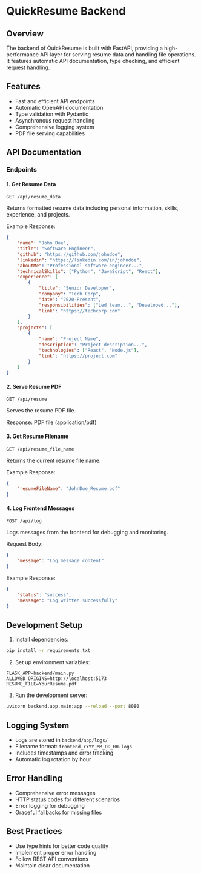 # QuickResume Backend

## Overview
The backend of QuickResume is built with FastAPI, providing a high-performance API layer for serving resume data and handling file operations. It features automatic API documentation, type checking, and efficient request handling.

## Features
- Fast and efficient API endpoints
- Automatic OpenAPI documentation
- Type validation with Pydantic
- Asynchronous request handling
- Comprehensive logging system
- PDF file serving capabilities

## API Documentation

### Endpoints

#### 1. Get Resume Data
```http
GET /api/resume_data
```
Returns formatted resume data including personal information, skills, experience, and projects.

Example Response:
```json
{
    "name": "John Doe",
    "title": "Software Engineer",
    "github": "https://github.com/johndoe",
    "linkedin": "https://linkedin.com/in/johndoe",
    "aboutMe": "Professional software engineer...",
    "technicalSkills": ["Python", "JavaScript", "React"],
    "experience": [
        {
            "title": "Senior Developer",
            "company": "Tech Corp",
            "date": "2020-Present",
            "responsibilities": ["Led team...", "Developed..."],
            "link": "https://techcorp.com"
        }
    ],
    "projects": [
        {
            "name": "Project Name",
            "description": "Project description...",
            "technologies": ["React", "Node.js"],
            "link": "https://project.com"
        }
    ]
}
```

#### 2. Serve Resume PDF
```http
GET /api/resume
```
Serves the resume PDF file.

Response: PDF file (application/pdf)

#### 3. Get Resume Filename
```http
GET /api/resume_file_name
```
Returns the current resume file name.

Example Response:
```json
{
    "resumeFileName": "JohnDoe_Resume.pdf"
}
```

#### 4. Log Frontend Messages
```http
POST /api/log
```
Logs messages from the frontend for debugging and monitoring.

Request Body:
```json
{
    "message": "Log message content"
}
```

Example Response:
```json
{
    "status": "success",
    "message": "Log written successfully"
}
```

## Development Setup

1. Install dependencies:
```bash
pip install -r requirements.txt
```

2. Set up environment variables:
```env
FLASK_APP=backend/main.py
ALLOWED_ORIGINS=http://localhost:5173
RESUME_FILE=YourResume.pdf
```

3. Run the development server:
```bash
uvicorn backend.app.main:app --reload --port 8080
```

## Logging System
- Logs are stored in `backend/app/logs/`
- Filename format: `frontend_YYYY_MM_DD_HH.logs`
- Includes timestamps and error tracking
- Automatic log rotation by hour

## Error Handling
- Comprehensive error messages
- HTTP status codes for different scenarios
- Error logging for debugging
- Graceful fallbacks for missing files

## Best Practices
- Use type hints for better code quality
- Implement proper error handling
- Follow REST API conventions
- Maintain clear documentation
